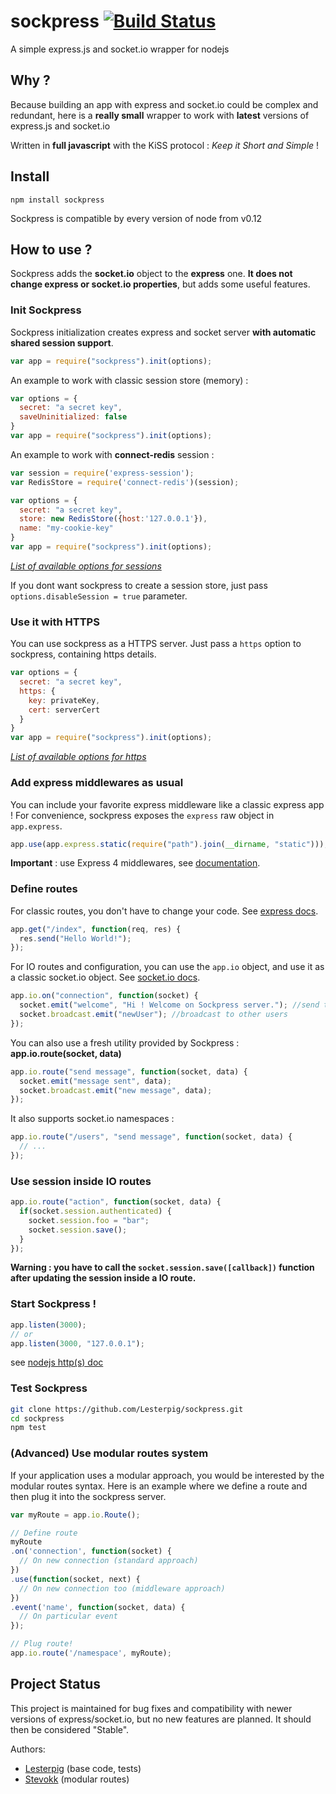 sockpress [![Build Status](https://travis-ci.org/Lesterpig/sockpress.svg)](https://travis-ci.org/Lesterpig/sockpress)
=========

A simple express.js and socket.io wrapper for nodejs

Why ?
-----

Because building an app with express and socket.io could be complex and redundant, here is a **really small** wrapper to work with **latest** versions of express.js and socket.io

Written in **full javascript** with the KiSS protocol : *Keep it Short and Simple* !

Install
-------

```
npm install sockpress
```

Sockpress is compatible by every version of node from v0.12

How to use ?
------------

Sockpress adds the **socket.io** object to the **express** one. **It does not change express or socket.io properties**, but adds some useful features.

### Init Sockpress

Sockpress initialization creates express and socket server **with automatic shared session support**.

```javascript
var app = require("sockpress").init(options);
```

An example to work with classic session store (memory) :

```javascript
var options = {
  secret: "a secret key",
  saveUninitialized: false
}
var app = require("sockpress").init(options);
```

An example to work with **connect-redis** session :

```javascript
var session = require('express-session');
var RedisStore = require('connect-redis')(session);

var options = {
  secret: "a secret key",
  store: new RedisStore({host:'127.0.0.1'}),
  name: "my-cookie-key"
}
var app = require("sockpress").init(options);
```

*[List of available options for sessions](https://github.com/expressjs/session#options)*

If you dont want sockpress to create a session store, just pass `options.disableSession = true` parameter.

### Use it with HTTPS

You can use sockpress as a HTTPS server. Just pass a `https` option to sockpress, containing https details.

```javascript
var options = {
  secret: "a secret key",
  https: {
    key: privateKey,
    cert: serverCert
  }
}
var app = require("sockpress").init(options);
```

*[List of available options for https](http://nodejs.org/api/tls.html#tls_tls_createserver_options_secureconnectionlistener)*

### Add express middlewares as usual

You can include your favorite express middleware like a classic express app ! For convenience, sockpress exposes the `express` raw object in `app.express`.

```javascript
app.use(app.express.static(require("path").join(__dirname, "static")));
```

**Important** : use Express 4 middlewares, see [documentation](http://expressjs.com/migrating-4.html#core-changes).

### Define routes

For classic routes, you don't have to change your code. See [express docs](http://expressjs.com/4x/api.html).

```javascript
app.get("/index", function(req, res) {
  res.send("Hello World!");
});
```

For IO routes and configuration, you can use the `app.io` object, and use it as a classic socket.io object. See [socket.io docs](http://socket.io/docs/).

```javascript
app.io.on("connection", function(socket) {
  socket.emit("welcome", "Hi ! Welcome on Sockpress server."); //send to the connected socket
  socket.broadcast.emit("newUser"); //broadcast to other users
});
```

You can also use a fresh utility provided by Sockpress : **app.io.route(socket, data)**

```javascript
app.io.route("send message", function(socket, data) {
  socket.emit("message sent", data);
  socket.broadcast.emit("new message", data);
});
```

It also supports socket.io namespaces :

```javascript
app.io.route("/users", "send message", function(socket, data) {
  // ...
});
```

### Use session inside IO routes

```javascript
app.io.route("action", function(socket, data) {
  if(socket.session.authenticated) {
    socket.session.foo = "bar";
    socket.session.save();
  }
});
```

**Warning : you have to call the `socket.session.save([callback])` function after updating the session inside a IO route.**

### Start Sockpress !

```javascript
app.listen(3000);
// or
app.listen(3000, "127.0.0.1");
```

see [nodejs http(s) doc](http://nodejs.org/api/http.html#http_server_listen_port_hostname_backlog_callback)

### Test Sockpress

```bash
git clone https://github.com/Lesterpig/sockpress.git
cd sockpress
npm test
```

### (Advanced) Use modular routes system

If your application uses a modular approach, you would be interested by the modular routes syntax.
Here is an example where we define a route and then plug it into the sockpress server.

```javascript
var myRoute = app.io.Route();

// Define route
myRoute
.on('connection', function(socket) {
  // On new connection (standard approach)
})
.use(function(socket, next) {
  // On new connection too (middleware approach)
})
.event('name', function(socket, data) {
  // On particular event
});

// Plug route!
app.io.route('/namespace', myRoute);
```

Project Status
--------------

This project is maintained for bug fixes and compatibility with newer versions of express/socket.io, but no new features are planned. It should then be considered "Stable".

Authors:
- [Lesterpig](https://github.com/lesterpig) (base code, tests)
- [Stevokk](https://github.com/stevokk) (modular routes)
